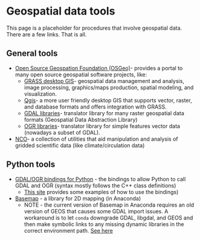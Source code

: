 # Geospatial data tools

This page is a placeholder for procedures that involve geospatial data.
There are a few links. That is all.


## General tools

* [Open Source Geospation Foundation (OSGeo)](http://www.osgeo.org/)- provides a portal to many open source geospatial software projects, like:
  * [GRASS desktop GIS](http://grass.osgeo.org/)- geospatial data management and analysis, image processing, graphics/maps production, spatial modeling, and visualization.
  * [Qgis](http://qgis.osgeo.org/)- a more user friendly desktop GIS that supports vector, raster, and database formats and offers integration with GRASS.
  * [GDAL libraries](http://www.gdal.org/)- translator library for many raster geospatial data formats (Geospatial Data Abstraction Library)
  * [OGR libraries](http://www.gdal.org/ogr/index.html)- translator library for simple features vector data (nowadays a subset of GDAL).
* [NCO](http://nco.sourceforge.net/)- a collection of utilities that aid manipulation and analysis of gridded scientific data (like climate/circulation data)

## Python tools

* [GDAL/OGR bindings for Python](https://pypi.python.org/pypi/GDAL/) - the bindings to allow Python to call GDAL and OGR (syntax mostly follows the C++ class definitions)
    - [This site](https://pcjericks.github.io/py-gdalogr-cookbook/index.html) provides some examples of how to use the bindings)
* [Basemap](http://matplotlib.org/basemap/users/intro.html) - a library for 2D mapping (in Anaconda)
    - NOTE - the current version of Basemap in Anaconda requires an old version of GEOS that causes some GDAL import issues. A workaround is to let `conda` downgrade GDAL, libgdal, and GEOS and then make symbolic links to any missing dynamic libraries in the correct environment path. [See here](http://stackoverflow.com/questions/36268322/ddg#36295620)
